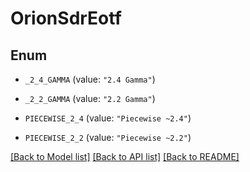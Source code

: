 # OrionSdrEotf

## Enum


* `_2_4_GAMMA` (value: `"2.4 Gamma"`)

* `_2_2_GAMMA` (value: `"2.2 Gamma"`)

* `PIECEWISE_2_4` (value: `"Piecewise ~2.4"`)

* `PIECEWISE_2_2` (value: `"Piecewise ~2.2"`)


[[Back to Model list]](../README.md#documentation-for-models) [[Back to API list]](../README.md#documentation-for-api-endpoints) [[Back to README]](../README.md)


